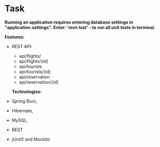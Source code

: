 # Task

**Running an application requires entering database settings in "application.settings".** 
**Enter: 'mvn test' - to run all unit tests in terminal.** 

**Features:**
 - REST API: 
   - api/flights/
   - api/flights/{id}
   - api/tourists
   - api/tourists/{id}
   - api/reservation
   - api/reservation/{id}
   
   **Technologies:**
 - Spring Boot,
 - Hibernate,
 - MySQL,
 - REST
 - jUnit5 and Mockito

      


